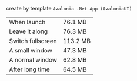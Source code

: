 ﻿create by template `Avalonia .Net App (AvaloniaUI)`

|  |  |
| --- | --- |
| When launch | 76.1 MB |
| Leave it along | 76.3 MB | 
| Switch fullscreen | 113.2 MB | 
| A small window | 47.3 MB | 
| A normal window | 62.8 MB | 
| After long time | 64.5 MB | 
